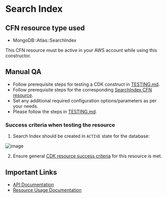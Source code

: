 # Search Index

## CFN resource type used
- MongoDB::Atlas::SearchIndex

This CFN resource must be active in your AWS account while using this constructor.

## Manual QA
- Follow prerequisite steps for testing a CDK construct in [TESTING.md](../../../TESTING.md).
- Follow prerequisite steps for the corresponding [SearchIndex CFN resource](https://github.com/mongodb/mongodbatlas-cloudformation-resources/blob/master/cfn-resources/search-index/test/README.md).
- Set any additional required configuration options/parameters as per your needs.
- Please follow the steps in [TESTING.md](../../../TESTING.md).


### Success criteria when testing the resource
1. Search Index should be created in `ACTIVE` state for the database:

![image](https://user-images.githubusercontent.com/122359335/227660157-b51c16cd-7a87-40b6-bdd9-9bbf44efeeec.png)

2. Ensure general [CDK resource success criteria](../../../TESTING.md) for this resource is met.

## Important Links
- [API Documentation](https://www.mongodb.com/docs/api/doc/atlas-admin-api-v2/group/endpoint-atlas-search)
- [Resource Usage Documentation](https://www.mongodb.com/docs/atlas/atlas-search/create-index/)